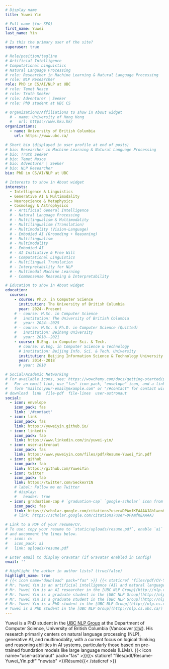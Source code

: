 ```yaml
---
# Display name
title: Yuwei Yin

# Full name (for SEO)
first_name: Yuwei
last_name: Yin

# Is this the primary user of the site?
superuser: true

# Role/position/tagline
# Artificial Intelligence
# Computational Linguistics
# Natural Language Processing
# role: Researcher in Machine Learning & Natural Language Processing
# role: NLP Researcher
role: PhD in CS/AI/NLP at UBC
# role: Temet Nosce
# role: Truth Seeker
# role: Adventurer | Seeker
# role: PhD student at UBC CS

# Organizations/Affiliations to show in About widget
  # - name: University of Hong Kong
  #   url: https://www.hku.hk/
organizations:
  - name: University of British Columbia
    url: https://www.ubc.ca/

# Short bio (displayed in user profile at end of posts)
# bio: Researcher in Machine Learning & Natural Language Processing
# bio: Truth Seeker
# bio: Temet Nosce
# bio: Adventurer | Seeker
# bio: NLP Researcher
bio: PhD in CS/AI/NLP at UBC

# Interests to show in About widget
interests:
  - Intelligence & Linguistics
  - Generative AI & Multimodality
  - Neuroscience & Metaphysics
  - Cosmology & Astrophysics
  # - Artificial General Intelligence
  # - Natural Language Processing
  # - Multilingualism & Multimodality
  # - Multilingualism (Translation)
  # - Multimodality (Vision-Language)
  # - Embodied AI (Grounding + Reasoning)
  # - Multilingualism
  # - Multimodality
  # - Embodied AI
  # - AI Initiative & Free Will
  # - Computational Linguistics
  # - Multilingual Translation
  # - Interpretability for NLP
  # - Multimodal Machine Learning
  # - Commonsense Reasoning & Interpretability

# Education to show in About widget
education:
  courses:
    - course: Ph.D. in Computer Science
      institution: The University of British Columbia
      year: 2024--Present
    # - course: M.Sc. in Computer Science
    #   institution: The University of British Columbia
    #   year: 2024--2025
    # - course: M.Sc. & Ph.D. in Computer Science (Quitted)
    #   institution: Beihang University
    #   year: 2018--2021
    - course: B.Eng. in Computer Sci. & Tech.
      # course: B.Eng. in Computer Science & Technology
      # institution: Beijing Info. Sci. & Tech. University
      institution: Beijing Information Science & Technology University
      year: 2014--2018
      # year: 2018

# Social/Academic Networking
# For available icons, see: https://wowchemy.com/docs/getting-started/page-builder/#icons
#   For an email link, use "fas" icon pack, "envelope" icon, and a link in the
#   form "mailto:your-email@example.com" or "/#contact" for contact widget.
# download  link  file-pdf  file-lines  user-astronaut
social:
  - icon: envelope
    icon_pack: fas
    link: '/#contact'
  - icon: link
    icon_pack: fas
    link: https://yuweiyin.github.io/
  - icon: linkedin
    icon_pack: fab
    link: https://www.linkedin.com/in/yuwei-yin/
  - icon: user-astronaut
    icon_pack: fas
    link: https://www.yuweiyin.com/files/pdf/Resume-Yuwei_Yin.pdf
  - icon: github
    icon_pack: fab
    link: https://github.com/YuweiYin
  - icon: twitter
    icon_pack: fab
    link: https://twitter.com/SeckexYIN
    # label: Follow me on Twitter
    # display:
    #   header: true
  - icon: graduation-cap # `graduation-cap` `google-scholar` icon from `ai` icon pack
    icon_pack: fas
    link: https://scholar.google.com/citations?user=DPAmfKEAAAAJ&hl=en&sortby=pubdate
    # link: https://scholar.google.com/citations?user=DPAmfKEAAAAJ

# Link to a PDF of your resume/CV.
# To use: copy your resume to `static/uploads/resume.pdf`, enable `ai` icons in `params.yaml`,
# and uncomment the lines below.
# - icon: cv
#   icon_pack: ai
#   link: uploads/resume.pdf

# Enter email to display Gravatar (if Gravatar enabled in Config)
email: ''

# Highlight the author in author lists? (true/false)
highlight_name: true
# {{< icon name="download" pack="fas" >}} {{< staticref "files/pdf/CV-Yuwei_Yin.pdf" "newtab" >}}Curriculum Vitae / Résumé{{< /staticref >}} {{< staticref "files/pdf/CV-Yuwei_Yin-ZH.pdf" "newtab" >}}Chinese CV{{< /staticref >}}
# Mr. Yuwei Yin is an artificial intelligence (AI) and natural language processing (NLP) researcher in the [UBC NLP Group](http://nlp.cs.ubc.ca/) at the Department of Computer Science, Faculty of Science, University of British Columbia. Currently, his research interest is natural language processing on multilingualism (translation) and multimodality (grounding & embodied AI). His long-term goal is to build a versatile instant translator of all languages and modalities for breaking language barriers, facilitating communication, and rebuilding the Tower of Babel--gathering the intelligence of us all to achieve something supreme. He is also fascinated with the preliminary idea of free-will programming in order to advance toward artificial general intelligence (AGI). He is glad to discuss these interdisciplinary matters with researchers of various backgrounds. Feel free to reach out. ([MISC](https://yuweiyin.github.io/))
# Mr. Yuwei Yin is an AI researcher in the [UBC NLP Group](http://nlp.cs.ubc.ca/) at the Department of Computer Science, Faculty of Science, University of British Columbia. Currently, his research interest is natural language processing on multilingualism (translation), multimodality (vision-language), and embodied AI (grounding + reasoning). His long-term goal is to empower AI with a brain on par with human intelligence (if it exists). Feel free to reach out. ([MISC](https://yuweiyin.github.io/))
# Mr. Yuwei Yin is a graduate student in the [UBC NLP Group](http://nlp.cs.ubc.ca/) at the Department of Computer Science, Faculty of Science, University of British Columbia. Currently, his research interest is to realize automatic natural language understanding by delving into multilingual (breaking the language barrier), multimodal (exploring the universal representation), and embodied AI (building the world model), focusing on human understanding and language acquisition mechanisms with the help of interdisciplinary clues from linguistics, psychology, cognitive science, neuroscience, biology, and more. His long-term goal is to empower AI with a brain on par with human intelligence (if it exists) and let AI, as a tool or interface, enable people to know human beings better and explore the magnificent universe. Feel free to reach out. ([MISC](https://yuweiyin.github.io/))
# Mr. Yuwei Yin is a graduate student in the [UBC NLP Group](http://nlp.cs.ubc.ca/) at the Department of Computer Science, Faculty of Science, University of British Columbia. Currently, his research interest is to realize automatic natural language understanding by focusing on human cognition and language acquisition mechanisms with the help of interdisciplinary clues from linguistics, psychology, cognitive science, neuroscience, biology, and more. His long-term goal is to empower AI with a brain on par with human intelligence (if it exists) and let AI, as a tool or interface, enable people to know human beings better and explore the magnificent universe. Feel free to reach out. ([MISC](https://yuweiyin.github.io/))
# Mr. Yuwei Yin is a PhD student in the [UBC NLP Group](http://nlp.cs.ubc.ca/) at the Department of Computer Science, Faculty of Science, University of British Columbia (Vancouver, BC, Canada). {{< icon name="link" pack="fas" >}} [MISC](https://yuweiyin.github.io/)
# Yuwei is a PhD student in the [UBC NLP Group](http://nlp.cs.ubc.ca/) at the Department of Computer Science, University of British Columbia (Vancouver, BC, Canada). {{< icon name="link" pack="fas" >}} [MISC](https://yuweiyin.github.io/)
---
```


Yuwei is a PhD student in the [UBC NLP Group](http://nlp.cs.ubc.ca/) at the Department of Computer Science, University of British Columbia (Vancouver :canada:). His research primarily centers on natural language processing (NLP), generative AI, and multimodality, with a current focus on logical thinking and reasoning abilities in AI systems, particularly those based on pre-trained foundation models like large language models (LLMs). {{< icon name="user-astronaut" pack="fas" >}}{{< staticref "files/pdf/Resume-Yuwei_Yin.pdf" "newtab" >}}Résumé{{< /staticref >}}
